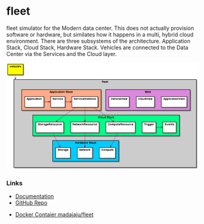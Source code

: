 # fleet

fleet simulator for the Modern data center. This does not actually provision software or hardware, but similates how
it happens in a multi, hybrid cloud environment. There are three subsystems of the architecture.
Application Stack, Cloud Stack, Hardware Stack. Vehicles are connected to the Data Center via the Services and the Cloud layer.

![image](./docs/Architecture.png)

### Links

+ [Documentation](http://fleet.readthedocs.io)
+ [GitHub Repo](https://github.com/CAADE/fleet)
* [Docker Contaier madajaju/fleet](https://hub.docker.com/r/madajaju/fleet)


